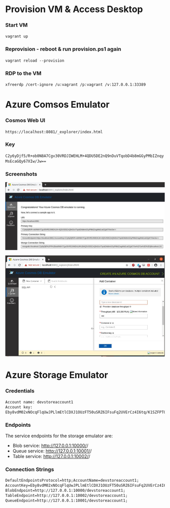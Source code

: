 # Provision VM & Access Desktop

### Start VM

`vagrant up`

### Reprovision - reboot & run provision.ps1 again

`vagrant reload --provision`

### RDP to the VM

`xfreerdp /cert-ignore /u:vagrant /p:vagrant /v:127.0.0.1:33389`

# Azure Comsos Emulator

### Cosmos Web UI

`https://localhost:8081/_explorer/index.html`

### Key

`C2y6yDjf5/R+ob0N8A7Cgv30VRDJIWEHLM+4QDU5DE2nQ9nDuVTqobD4b8mGGyPMbIZnqyMsEcaGQy67XIw/Jw==`

### Screenshots

![alt text](/imgs/az_cosmos_1.jpg)

![alt text](/imgs/az_cosmos_2.jpg)

# Azure Storage Emulator

### Credentials 

```
Account name: devstoreaccount1
Account key: Eby8vdM02xNOcqFlqUwJPLlmEtlCDXJ1OUzFT50uSRZ6IFsuFq2UVErCz4I6tq/K1SZFPTOtr/KBHBeksoGMGw==
```

### Endpoints

The service endpoints for the storage emulator are:
 - Blob service: http://127.0.0.1:10000/<account-name>/<resource-path>
 - Queue service: http://127.0.0.1:10001/<account-name>/<resource-path>
 - Table service: http://127.0.0.1:10002/<account-name>/<resource-path>


### Connection Strings

 ```
 DefaultEndpointsProtocol=http;AccountName=devstoreaccount1;
AccountKey=Eby8vdM02xNOcqFlqUwJPLlmEtlCDXJ1OUzFT50uSRZ6IFsuFq2UVErCz4I6tq/K1SZFPTOtr/KBHBeksoGMGw==;
BlobEndpoint=http://127.0.0.1:10000/devstoreaccount1;
TableEndpoint=http://127.0.0.1:10002/devstoreaccount1;
QueueEndpoint=http://127.0.0.1:10001/devstoreaccount1;
```